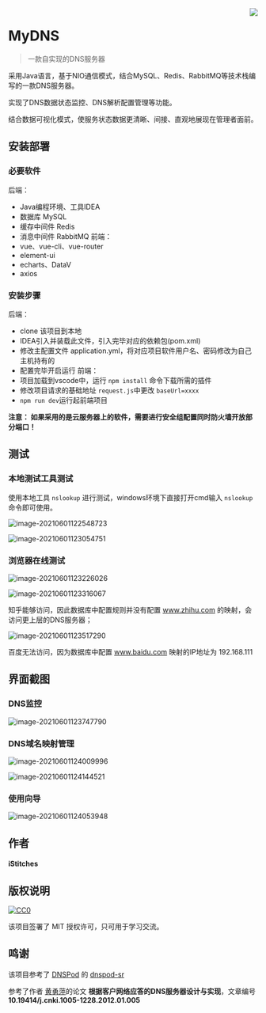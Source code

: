 <img src="passageImg/icon.png" align="right" />

# MyDNS
> 一款自实现的DNS服务器

采用Java语言，基于NIO通信模式，结合MySQL、Redis、RabbitMQ等技术栈编写的一款DNS服务器。

实现了DNS数据状态监控、DNS解析配置管理等功能。

结合数据可视化模式，使服务状态数据更清晰、间接、直观地展现在管理者面前。

## 安装部署

### 必要软件
后端：
* Java编程环境、工具IDEA
* 数据库 MySQL
* 缓存中间件 Redis
* 消息中间件 RabbitMQ
前端：
* vue、vue-cli、vue-router
* element-ui
* echarts、DataV
* axios

### 安装步骤
后端：
* clone 该项目到本地
* IDEA引入并装载此文件，引入完毕对应的依赖包(pom.xml)
* 修改主配置文件 application.yml，将对应项目软件用户名、密码修改为自己主机持有的
* 配置完毕开启运行
前端：
* 项目加载到vscode中，运行 `npm install` 命令下载所需的插件
* 修改项目请求的基础地址 `request.js`中更改 `baseUrl=xxxx`
* `npm run dev`运行起前端项目

**注意： 如果采用的是云服务器上的软件，需要进行安全组配置同时防火墙开放部分端口！**

## 测试

### 本地测试工具测试

使用本地工具 `nslookup` 进行测试，windows环境下直接打开cmd输入 `nslookup`命令即可使用。

![image-20210601122548723](passageImg/image-20210601122548723.png)

![image-20210601123054751](passageImg/image-20210601123054751.png)

### 浏览器在线测试

![image-20210601123226026](passageImg/image-20210601123226026.png)

![image-20210601123316067](passageImg/image-20210601123316067.png)

知乎能够访问，因此数据库中配置规则并没有配置  www.zhihu.com 的映射，会访问更上层的DNS服务器；

![image-20210601123517290](passageImg/image-20210601123517290.png)

百度无法访问，因为数据库中配置 www.baidu.com 映射的IP地址为 192.168.111

## 界面截图

### DNS监控

![image-20210601123747790](passageImg/image-20210601123747790.png)

### DNS域名映射管理

![image-20210601124009996](passageImg/image-20210601124009996.png)

![image-20210601124144521](passageImg/image-20210601124144521.png)

### 使用向导

![image-20210601124053948](passageImg/image-20210601124053948.png)

## 作者

#### iStitches

## 版权说明

[![CC0](https://licensebuttons.net/p/zero/1.0/88x31.png)](https://creativecommons.org/publicdomain/zero/1.0/)

该项目签署了 MIT 授权许可，只可用于学习交流。

## 鸣谢

该项目参考了 [DNSPod](https://gitee.com/DNSPod) 的  [dnspod-sr](https://gitee.com/DNSPod/dnspod-sr?_from=gitee_search)

参考了作者 [黄勇萍](https://kns.cnki.net/kcms/detail/detail.aspx?dbcode=CJFD&dbname=CJFD2012&filename=DNXJ201201006&v=%25mmd2BVBjzOYK7%25mmd2BnX4ZLOa9V9dFT78%25mmd2FNlsBlSAUQiZzvV8V0EuNGALQPL20GLhDMbfPmW)的论文 **根据客户网络应答的DNS服务器设计与实现**，文章编号 **10.19414/j.cnki.1005-1228.2012.01.005**
